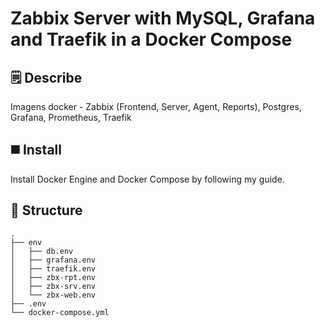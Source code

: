 # Zabbix Server with MySQL, Grafana and Traefik in a Docker Compose

## 🗒️ Describe
Imagens docker - Zabbix (Frontend, Server, Agent, Reports), Postgres, Grafana, Prometheus, Traefik

## ◼️ Install
Install Docker Engine and Docker Compose by following my guide.

## 📂 Structure
```shell
.
├── env
│   ├── db.env
│   ├── grafana.env
│   ├── traefik.env
│   ├── zbx-rpt.env
│   ├── zbx-srv.env
│   └── zbx-web.env
├── .env
└── docker-compose.yml
```
